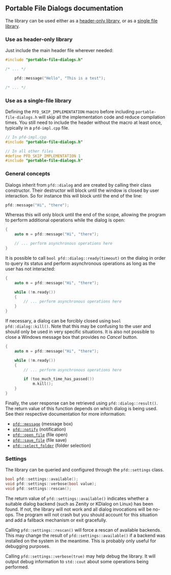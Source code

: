 ## Portable File Dialogs documentation

The library can be used either as a [header-only library](https://en.wikipedia.org/wiki/Header-only),
or as a [single file library](https://github.com/nothings/single_file_libs).

### Use as header-only library

Just include the main header file wherever needed:

```cpp
#include "portable-file-dialogs.h"

/* ... */

    pfd::message("Hello", "This is a test");

/* ... */
```

### Use as a single-file library

Defining the `PFD_SKIP_IMPLEMENTATION` macro before including `portable-file-dialogs.h` will
skip all the implementation code and reduce compilation times. You still need to include the
header without the macro at least once, typically in a `pfd-impl.cpp` file.

```cpp
// In pfd-impl.cpp
#include "portable-file-dialogs.h"
```

```cpp
// In all other files
#define PFD_SKIP_IMPLEMENTATION 1
#include "portable-file-dialogs.h"
```

### General concepts

Dialogs inherit from `pfd::dialog` and are created by calling their class constructor. Their
destructor will block until the window is closed by user interaction. So for instance this
will block until the end of the line:

```cpp
pfd::message("Hi", "there");
```

Whereas this will only block until the end of the scope, allowing the program to perform
additional operations while the dialog is open:

```cpp
{
    auto m = pfd::message("Hi", "there");

    // ... perform asynchronous operations here
}
```

It is possible to call `bool pfd::dialog::ready(timeout)` on the dialog in order to query its
status and perform asynchronous operations as long as the user has not interacted:

```cpp
{
    auto m = pfd::message("Hi", "there");

    while (!m.ready())
    {
        // ... perform asynchronous operations here
    }
}
```

If necessary, a dialog can be forcibly closed using `bool pfd::dialog::kill()`. Note that this
may be confusing to the user and should only be used in very specific situations. It is also not
possible to close a Windows message box that provides no _Cancel_ button.

```cpp
{
    auto m = pfd::message("Hi", "there");

    while (!m.ready())
    {
        // ... perform asynchronous operations here

        if (too_much_time_has_passed())
            m.kill();
    }
}
```

Finally, the user response can be retrieved using `pfd::dialog::result()`. The return value of
this function depends on which dialog is being used. See their respective documentation for more
information:

  * [`pfd::message`](message.md) (message box)
  * [`pfd::notify`](notify.md) (notification)
  * [`pfd::open_file`](open_file.md) (file open)
  * [`pfd::save_file`](save_file.md) (file save)
  * [`pfd::select_folder`](select_folder.md) (folder selection)

### Settings

The library can be queried and configured through the `pfd::settings` class.

```cpp
bool pfd::settings::available();
void pfd::settings::verbose(bool value);
void pfd::settings::rescan();
```

The return value of `pfd::settings::available()` indicates whether a suitable dialog backend (such
as Zenity or KDialog on Linux) has been found. If not, the library will not work and all dialog
invocations will be no-ops. The program will not crash but you should account for this situation
and add a fallback mechanism or exit gracefully.

Calling `pfd::settings::rescan()` will force a rescan of available backends. This may change the
result of `pfd::settings::available()` if a backend was installed on the system in the meantime.
This is probably only useful for debugging purposes.

Calling `pfd::settings::verbose(true)` may help debug the library. It will output debug information
to `std::cout` about some operations being performed.
